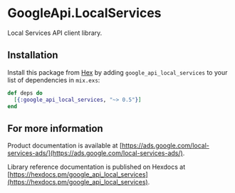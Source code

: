 # GoogleApi.LocalServices

Local Services API client library.



## Installation

Install this package from [Hex](https://hex.pm) by adding
`google_api_local_services` to your list of dependencies in `mix.exs`:

```elixir
def deps do
  [{:google_api_local_services, "~> 0.5"}]
end
```

## For more information

Product documentation is available at [https://ads.google.com/local-services-ads/](https://ads.google.com/local-services-ads/).

Library reference documentation is published on Hexdocs at
[https://hexdocs.pm/google_api_local_services](https://hexdocs.pm/google_api_local_services).
